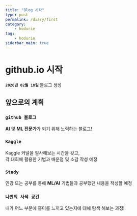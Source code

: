 ```yaml
---
title: "Blog 시작"
type: post
permalink: /diary/first
category: 
    - hodurie
tag:
    - hodurie
siderbar_main: true
---
```

# github.io 시작
**`2020년 02월 18일`**
블로그 생성

## 앞으로의 계획
### `github 블로그`
**AI** 및 **ML 전문가**가 되기 위해 노력하는 블로그!

### `Kaggle`
Kaggle 커널을 필사해보는 시간을 갖고,  
각 대회에 활용한 기법과 배운점 및 소감 작성 예정

### `Study`
인강 또는 공부를 통해 **ML/AI** 기법들과 공부했던 내용을 작성할 예정

### `나만의 사색 공간`
내가 어느 부분에 흥미를 느끼고 있는지에 대해 탐색 해보는 과정!
